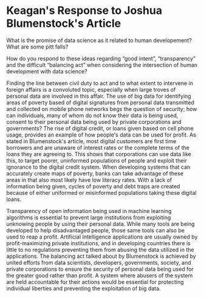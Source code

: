 # Keagan's Response to Joshua Blumenstock's Article

What is the promise of data science as it related to human developement? What are some pitt falls?

How do you respond to these ideas regarding “good intent”, “transparency” and the difficult “balancing act” when considering the intersection of human development with data science?

  Finding the line between civil duty to act and to what extent to intervene in foreign affairs is a convoluted topic, especially when large troves of personal data are involved in this affair. The use of big data for identifying areas of poverty based of digital signatures from personal data transmitted and collected on mobile phone networks begs the question of security; how can individuals, many of whom do not know their data is being used, consent to their personal data being used by private corporations and governments? The rise of digital credit, or loans given based on cell phone usage, provides an example of how people's data can be used for profit. As stated in Blumenstock's article, most digital customers are first time borrowers and are unaware of interest rates or the complete terms of the loans they are agreeing to. This shows that corporations can use data like this, to target poorer, uninformed populations of people and exploit their ignorance to the digital credit system. When developing systems that can accurately create maps of poverty, banks can take advantage of these areas in that also most likely have low literacy rates. With a lack of information being given, cycles of poverty and debt traps are created because of either uniformed or misinformed populations taking these digital loans. 
  
  Transparency of open information being used in machine learning algorithms is essential to prevent large institutions from exploiting unknowing people by using their personal data. While many tools are being developed to help disadvantaged people, those same tools can also be used to reap a profit. Artificial Intelligence applications are usually owned by profit-maximizing private institutions, and in developing countries there is little to no regulations preventing them from abusing the data utilized in the applications. The balancing act talked about by Blumenstock is achieved by united efforts from data scientists, developers, governments, society, and private corporations to ensure the security of personal data being used for the greater good rather than profit. A system where abusers of the system are held accountable for their actions would be essential for protecting individual liberties and preventing the exploitation of big data.

